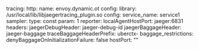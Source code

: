 tracing:
  http:
    name: envoy.dynamic.ot
    config:
      library: /usr/local/lib/libjaegertracing_plugin.so
      config:
        service_name: service1
        sampler:
          type: const
          param: 1
        reporter:
          localAgentHostPort: jaeger:6831
        headers:
          jaegerDebugHeader: jaeger-debug-id
          jaegerBaggageHeader: jaeger-baggage
          traceBaggageHeaderPrefix: uberctx-
        baggage_restrictions:
          denyBaggageOnInitializationFailure: false
          hostPort: ""